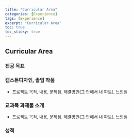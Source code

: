 ```yaml
---
title: "Curricular Area"
categories: [Experience]
tags: [Experience]
excerpt: "Curricular Area"
toc: true
toc_sticky: true
---
```


## Curricular Area

### 전공 목표

### 캡스톤디자인, 졸업 작품

- 프로젝트 목적, 내용, 문제점, 해결방안(그 안에서 내 파트), 느낀점

### 교과목 과제물 소개

- 프로젝트 목적, 내용, 문제점, 해결방안(그 안에서 내 파트), 느낀점

### 성적
